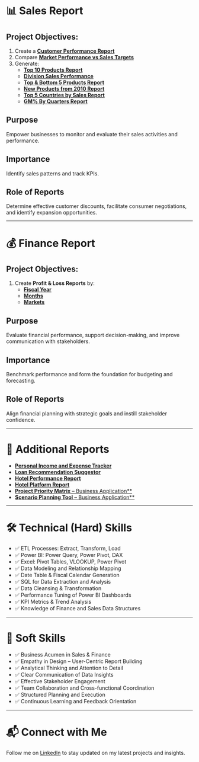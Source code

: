 # 📊 Sales Report

## Project Objectives:
1. Create a [**Customer Performance Report**](https://github.com/ILAKKIYAN1994/Excel_Sales_Analytics/blob/main/10_Customer_Sales_Report_Atliq_Hardwares.pdf)
2. Compare [**Market Performance vs Sales Targets**](https://github.com/ILAKKIYAN1994/Excel_Sales_Analytics/blob/main/11_Market_Perf_vs_Target_Report_Atliq_Hardwares.pdf)
3. Generate:  
   - [**Top 10 Products Report**](https://github.com/ILAKKIYAN1994/Excel_Sales_Analytics/blob/main/5_Top_10_Products_Atliq_Hardwares.pdf)
   - [**Division Sales Performance**](https://github.com/ILAKKIYAN1994/Excel_Sales_Analytics/blob/main/6_Division_Sales_Performance_Atliq_Hardwares.pdf)
   - [**Top & Bottom 5 Products Report**](https://github.com/ILAKKIYAN1994/Excel_Sales_Analytics/blob/main/7_Top_%26_Bottom_5_Products_Atliq_Hardwares.pdf)
   - [**New Products from 2010 Report**](https://github.com/ILAKKIYAN1994/Excel_Sales_Analytics/blob/main/8_New_Products_from_2021_Atliq_Hardwares.pdf) 
   - [**Top 5 Countries by Sales Report**](https://github.com/ILAKKIYAN1994/Excel_Sales_Analytics/blob/main/9_Top_5_Countries_Sales_Atliq_Hardwares.pdf)
   - [**GM% By Quarters Report**](https://github.com/ILAKKIYAN1994/Excel_Sales_Analytics/blob/main/15_GM%25_By_Quarters_Atliq_Hardwares.pdf)

## Purpose
Empower businesses to monitor and evaluate their sales activities and performance.

## Importance
Identify sales patterns and track KPIs.

## Role of Reports
Determine effective customer discounts, facilitate consumer negotiations, and identify expansion opportunities.

---

# 💰 Finance Report

## Project Objectives:
1. Create **Profit & Loss Reports** by:  
   - [**Fiscal Year**](https://github.com/ILAKKIYAN1994/Excel_Sales_Analytics/blob/main/12_P%26L_Fiscal_Years_Atliq_Hardwares.pdf)  
   - [**Months**](https://github.com/ILAKKIYAN1994/Excel_Sales_Analytics/blob/main/13_P%26L_Months_Atliq_Hardwares.pdf)
   - [**Markets**](https://github.com/ILAKKIYAN1994/Excel_Sales_Analytics/blob/main/14_P%26L_Markets_Atliq_Hardwares.pdf)

## Purpose
Evaluate financial performance, support decision-making, and improve communication with stakeholders.

## Importance
Benchmark performance and form the foundation for budgeting and forecasting.

## Role of Reports
Align financial planning with strategic goals and instill stakeholder confidence.

---

# 📂 Additional Reports

- [**Personal Income and Expense Tracker**](https://github.com/ILAKKIYAN1994/Excel_Sales_Analytics/blob/main/1_Personal_Income_And_Expense_Tracker.pdf)
- [**Loan Recommendation Suggestor**](https://github.com/ILAKKIYAN1994/Excel_Sales_Analytics/blob/main/2_Loan_Recommendation_Suggestor.pdf) 
- [**Hotel Performance Report**](https://github.com/ILAKKIYAN1994/Excel_Sales_Analytics/blob/main/3_Hotel_Performance_Report.pdf)
- [**Hotel Platform Report**](https://github.com/ILAKKIYAN1994/Excel_Sales_Analytics/blob/main/4_Hotel_Platform_Report.pdf)
- [**Project Priority Matrix** – Business Application**](https://github.com/ILAKKIYAN1994/Excel_Sales_Analytics/blob/main/16_Project_Priority_Matrix_Business_Applications.pdf)
- [**Scenario Planning Tool** – Business Application**](https://github.com/ILAKKIYAN1994/Excel_Sales_Analytics/blob/main/17_Scenario_Planning_Tool_Business_Applications.pdf)
---

# 🛠️ Technical (Hard) Skills

- ✅ ETL Processes: Extract, Transform, Load  
- ✅ Power BI: Power Query, Power Pivot, DAX  
- ✅ Excel: Pivot Tables, VLOOKUP, Power Pivot  
- ✅ Data Modeling and Relationship Mapping  
- ✅ Date Table & Fiscal Calendar Generation  
- ✅ SQL for Data Extraction and Analysis  
- ✅ Data Cleansing & Transformation  
- ✅ Performance Tuning of Power BI Dashboards  
- ✅ KPI Metrics & Trend Analysis  
- ✅ Knowledge of Finance and Sales Data Structures  

---

# 🤝 Soft Skills

- ✅ Business Acumen in Sales & Finance  
- ✅ Empathy in Design – User-Centric Report Building  
- ✅ Analytical Thinking and Attention to Detail  
- ✅ Clear Communication of Data Insights  
- ✅ Effective Stakeholder Engagement  
- ✅ Team Collaboration and Cross-functional Coordination  
- ✅ Structured Planning and Execution  
- ✅ Continuous Learning and Feedback Orientation  

---

# 📬 Connect with Me

Follow me on [LinkedIn](https://www.linkedin.com/in/ilakkiyan-av/) to stay updated on my latest projects and insights.
